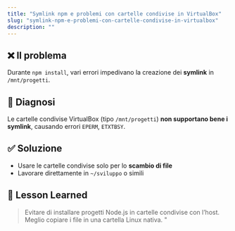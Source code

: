 ```yaml
---
title: "Symlink npm e problemi con cartelle condivise in VirtualBox"
slug: "symlink-npm-e-problemi-con-cartelle-condivise-in-virtualbox"
description: ""
---
```


## ❌ Il problema

Durante `npm install`, vari errori impedivano la creazione dei **symlink** in `/mnt/progetti`.

## 🧪 Diagnosi

Le cartelle condivise VirtualBox (tipo `/mnt/progetti`) **non supportano bene i symlink**, causando errori `EPERM`, `ETXTBSY`.

## ✅ Soluzione

- Usare le cartelle condivise solo per lo **scambio di file**
- Lavorare direttamente in `~/sviluppo` o simili

## 📌 Lesson Learned

> Evitare di installare progetti Node.js in cartelle condivise con l’host. Meglio copiare i file in una cartella Linux nativa.  "
